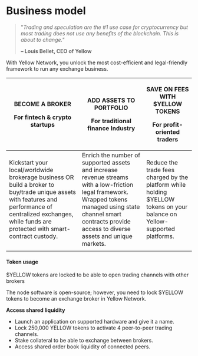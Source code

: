# Business model

> "_Trading and speculation are the #1 use case for cryptocurrency but most trading does not use any benefits of the blockchain. This is about to change."_
>
> **– Louis Bellet, CEO of Yellow**

With Yellow Network, you unlock the most cost-efficient and legal-friendly framework to run any exchange business.

| <p>BECOME A BROKER</p><p>For fintech &#x26; crypto startups</p>                                                                                                                                               | <p>ADD ASSETS TO PORTFOLIO</p><p>For traditional finance Industry</p>                                                                                                                                                   | <p>SAVE ON FEES WITH $YELLOW TOKENS</p><p>For profit-oriented traders</p>                                                 |
| ------------------------------------------------------------------------------------------------------------------------------------------------------------------------------------------------------------- | ----------------------------------------------------------------------------------------------------------------------------------------------------------------------------------------------------------------------- | ------------------------------------------------------------------------------------------------------------------------- |
| Kickstart your local/worldwide brokerage business OR build a broker to buy/trade unique assets with features and performance of centralized exchanges, while funds are protected with smart-contract custody. | Enrich the number of supported assets and increase revenue streams with a low-friction legal framework. Wrapped tokens managed using state channel smart contracts provide access to diverse assets and unique markets. | Reduce the trade fees charged by the platform while holding $YELLOW tokens on your balance on Yellow-supported platforms. |
|                                                                                                                                                                                                               |                                                                                                                                                                                                                         |                                                                                                                           |

#### Token usage[​](https://www.yellow.org/docs/litepaper/yellow-token#token-usage) <a href="#_kw1brkre74t9" id="_kw1brkre74t9"></a>

$YELLOW tokens are locked to be able to open trading channels with other brokers

The node software is open-source; however, you need to lock $YELLOW tokens to become an exchange broker in Yellow Network.

**Access shared liquidity**

* Launch an application on supported hardware and give it a name.
* Lock 250,000 YELLOW tokens to activate 4 peer-to-peer trading channels.
* Stake collateral to be able to exchange between brokers.
* Access shared order book liquidity of connected peers.
